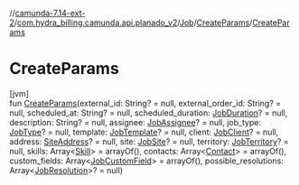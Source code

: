 //[camunda-7.14-ext-2](../../../../index.md)/[com.hydra_billing.camunda.api.planado_v2](../../index.md)/[Job](../index.md)/[CreateParams](index.md)/[CreateParams](-create-params.md)

# CreateParams

[jvm]\
fun [CreateParams](-create-params.md)(external_id: String? = null, external_order_id: String? = null, scheduled_at: String? = null, scheduled_duration: [JobDuration](../../../com.hydra_billing.camunda.api.planado_v2.common_types.job/-job-duration/index.md)? = null, description: String? = null, assignee: [JobAssignee](../../../com.hydra_billing.camunda.api.planado_v2.common_types.job/-job-assignee/index.md)? = null, job_type: [JobType](../../../com.hydra_billing.camunda.api.planado_v2.common_types.job/-job-type/index.md)? = null, template: [JobTemplate](../../../com.hydra_billing.camunda.api.planado_v2.common_types.job/-job-template/index.md)? = null, client: [JobClient](../../../com.hydra_billing.camunda.api.planado_v2.common_types.job/-job-client/index.md)? = null, address: [SiteAddress](../../../com.hydra_billing.camunda.api.planado_v2.common_types/-site-address/index.md)? = null, site: [JobSite](../../../com.hydra_billing.camunda.api.planado_v2.common_types.job/-job-site/index.md)? = null, territory: [JobTerritory](../../../com.hydra_billing.camunda.api.planado_v2.common_types.job/-job-territory/index.md)? = null, skills: Array<[Skill](../../../com.hydra_billing.camunda.api.planado_v2.common_types/-skill/index.md)> = arrayOf(), contacts: Array<[Contact](../../../com.hydra_billing.camunda.api.planado_v2.common_types/-contact/index.md)> = arrayOf(), custom_fields: Array<[JobCustomField](../../../com.hydra_billing.camunda.api.planado_v2.common_types.job/-job-custom-field/index.md)> = arrayOf(), possible_resolutions: Array<[JobResolution](../../../com.hydra_billing.camunda.api.planado_v2.common_types.job/-job-resolution/index.md)>? = null)
